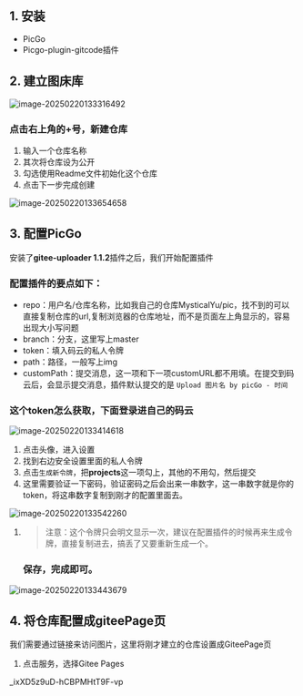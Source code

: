 



##  1. 安装

- PicGo
- Picgo-plugin-gitcode插件

##  2. 建立图床库

![image-20250220133316492](https://luckly007.oss-cn-beijing.aliyuncs.com/nutpi/image-20250220133316492.png)

### 点击右上角的+号，新建仓库

1. 输入一个仓库名称
2. 其次将仓库设为公开
3. 勾选使用Readme文件初始化这个仓库
4. 点击下一步完成创建

![image-20250220133654658](https://luckly007.oss-cn-beijing.aliyuncs.com/nutpi/image-20250220133654658.png)

##  3. 配置PicGo

安装了**gitee-uploader 1.1.2**插件之后，我们开始配置插件

### 配置插件的要点如下：

- repo：用户名/仓库名称，比如我自己的仓库MysticalYu/pic，找不到的可以直接复制仓库的url,复制浏览器的仓库地址，而不是页面左上角显示的，容易出现大小写问题
- branch：分支，这里写上master
- token：填入码云的私人令牌
- path：路径，一般写上img
- customPath：提交消息，这一项和下一项customURL都不用填。在提交到码云后，会显示提交消息，插件默认提交的是 `Upload 图片名 by picGo - 时间`

###  这个token怎么获取，下面登录进自己的码云

![image-20250220133414618](https://luckly007.oss-cn-beijing.aliyuncs.com/nutpi/image-20250220133414618.png)

1. 点击头像，进入设置
2. 找到右边安全设置里面的私人令牌
3. 点击`生成新令牌`，把**projects**这一项勾上，其他的不用勾，然后提交
4. 这里需要验证一下密码，验证密码之后会出来一串数字，这一串数字就是你的token，将这串数字复制到刚才的配置里面去。



![image-20250220133542260](https://luckly007.oss-cn-beijing.aliyuncs.com/nutpi/image-20250220133542260.png)

1. > 注意：这个令牌只会明文显示一次，建议在配置插件的时候再来生成令牌，直接复制进去，搞丢了又要重新生成一个。

   

   

   ### 保存，完成即可。

![image-20250220133443679](https://luckly007.oss-cn-beijing.aliyuncs.com/nutpi/image-20250220133443679.png)

## 4. 将仓库配置成giteePage页

我们需要通过链接来访问图片，这里将刚才建立的仓库设置成GiteePage页

1. 点击服务，选择Gitee Pages





_ixXD5z9uD-hCBPMHtT9F-vp
